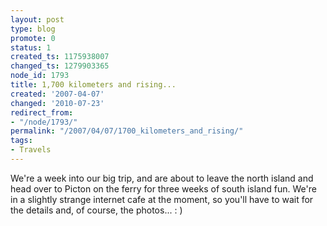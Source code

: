 ```yaml
---
layout: post
type: blog
promote: 0
status: 1
created_ts: 1175938007
changed_ts: 1279903365
node_id: 1793
title: 1,700 kilometers and rising...
created: '2007-04-07'
changed: '2010-07-23'
redirect_from:
- "/node/1793/"
permalink: "/2007/04/07/1700_kilometers_and_rising/"
tags:
- Travels
---
```

We're a week into our big trip, and are about to leave the north island and head over to Picton on the ferry for three weeks of south island fun.  We're in a slightly strange internet cafe at the moment, so you'll have to wait for the details and, of course, the photos... : )
<!--break-->
